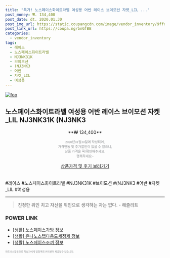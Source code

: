 ```yaml
--- 
title: "특가! 노스페이스화이트라벨 여성용 어반 레이스 브이모션 자켓_LIL ..." 
post_money: ₩. 134,400 
post_date: dt. 2020.01.30 
post_img_url: https://static.coupangcdn.com/image/vendor_inventory/9ffd/5a23e40c86eb52a78f3e64c0e96d0a4c2a6fd63bb1e0463e3b591bd8879b.jpg 
post_link_url: https://coupa.ng/bnGfBB 
categories: 
  - vendor_inventory 
tags: 
  - 레이스 
  - 노스페이스화이트라벨 
  - NJ3NK31K 
  - 브이모션 
  - (NJ3NK3 
  - 어반 
  - 자켓_LIL 
  - 여성용 
--- 
```

[![foo](https://static.coupangcdn.com/image/vendor_inventory/9ffd/5a23e40c86eb52a78f3e64c0e96d0a4c2a6fd63bb1e0463e3b591bd8879b.jpg)](https://coupa.ng/bnGfBB) 

## 노스페이스화이트라벨 여성용 어반 레이스 브이모션 자켓_LIL NJ3NK31K (NJ3NK3 
<p style="text-align: center;">**₩ 134,400**</p> 
<p style="text-align: center;"><span style="color: #898c8f; font-family: Georgia,Times,serif; font-size: 0.75em;">2020년01월30일에 작성되어, <br>가격변동 및 추가할인이 있을 수 있으니,<br> 상품 가격을 꼭!확인해주세요.<br>행복하세요~</span> 
</p>	 
<div markdown="0" style="text-align: center;"><a href="https://coupa.ng/bnGfBB" class="btn btn--success">상품가격 및 후기 보러가기</a></div> 
<br><br> 
  #레이스 #노스페이스화이트라벨 #NJ3NK31K #브이모션 #(NJ3NK3 #어반 #자켓_LIL #여성용 
<hr> 

> 진정한 위인 치고 자신을 위인으로 생각하는 자는 없다. - 해즐리트 


### POWER LINK

* <a href="https://blog.naver.com/santokki14/221766630240" target="_blank"> [생활] 노스페이스가방 정보 </a>
* <a href="https://blog.naver.com/sakai111/221756966861" target="_blank"> [생활] 은나노스텝다용도세정제 정보 </a>
* <a href="https://blog.naver.com/santokki14/221769853151" target="_blank"> [생활] 노스페이스조끼 정보 </a>

<span style="color: #898c8f; font-family: Georgia,Times,serif; font-size: 0.55em;">파트너스활동으로 작성자에게 일정액의 커미션이 제공될수 있습니다.</span> 

